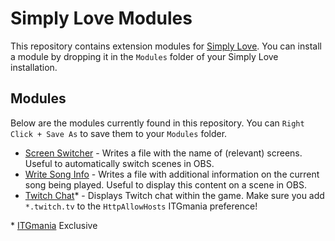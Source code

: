 Simply Love Modules
===================

This repository contains extension modules for [Simply Love](https://github.com/Simply-Love/Simply-Love-SM5).
You can install a module by dropping it in the `Modules` folder of your Simply Love installation.


## Modules

Below are the modules currently found in this repository. You can `Right Click + Save As` to save them to your `Modules` folder.

- [Screen Switcher](https://github.com/Simply-Love/Modules/raw/main/ScreenSwitcher.lua) - Writes a file with the name of (relevant) screens. Useful to automatically switch scenes in OBS.
- [Write Song Info](https://github.com/Simply-Love/Modules/raw/main/WriteSongInfo.lua) - Writes a file with additional information on the current song being played. Useful to display this content on a scene in OBS.
- [Twitch Chat](https://github.com/Simply-Love/Modules/raw/main/TwitchChat.lua)* - Displays Twitch chat within the game. Make sure you add `*.twitch.tv` to the `HttpAllowHosts` ITGmania preference!

\* [ITGmania](https://www.itgmania.com) Exclusive


